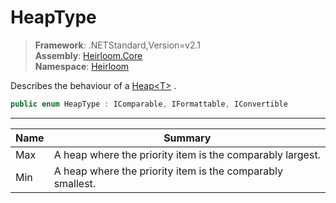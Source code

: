 # HeapType

> **Framework**: .NETStandard,Version=v2.1  
> **Assembly**: [Heirloom.Core][0]  
> **Namespace**: [Heirloom][0]  

Describes the behaviour of a [Heap\<T>][1] .

```cs
public enum HeapType : IComparable, IFormattable, IConvertible
```

--------------------------------------------------------------------------------

| Name | Summary                                                    |
|------|------------------------------------------------------------|
| Max  | A heap where the priority item is the comparably largest.  |
| Min  | A heap where the priority item is the comparably smallest. |

[0]: ..\Heirloom.Core.md
[1]: Heirloom.Heap[T].md
